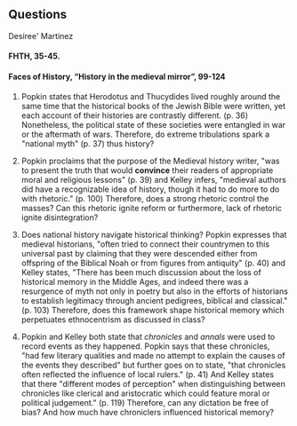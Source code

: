 ## Questions 
Desiree' Martinez
#### FHTH, 35-45.
#### Faces of History, “History in the medieval mirror”, 99-124

1.  Popkin states that Herodotus and Thucydides lived roughly around the same time that the historical books of the Jewish Bible were written, yet each account of their histories are contrastly different. (p. 36) Nonetheless, the political state of these societies were entangled in war or the aftermath of wars. Therefore, do extreme tribulations spark a "national myth" (p. 37) thus history?

2.  Popkin proclaims that the purpose of the Medieval history writer, "was to present the truth that would **convince** their readers of appropriate moral and religious lessons" (p. 39) and Kelley infers, "medieval authors did have a recognizable idea of history, though it had to do more to do with rhetoric." (p. 100) Therefore, does a strong rhetoric control the masses? Can this rhetoric ignite reform or furthermore, lack of rhetoric ignite disintegration? 

3.  Does national history navigate historical thinking? Popkin expresses that medieval historians, "often tried to connect their countrymen to this universal past by claiming that they were descended either from offspring of the Biblical Noah or from figures from antiquity" (p. 40) and Kelley states, "There has been much discussion about the loss of historical memory in the Middle Ages, and indeed there was a resurgence of myth not only in poetry but also in the efforts of historians to establish legitimacy through ancient pedigrees, biblical and classical." (p. 103) Therefore, does this framework shape historical memory which perpetuates ethnocentrism as discussed in class? 

4.  Popkin and Kelley both state that _chronicles_ and _annals_ were used to record events as they happened. Popkin says that these chronicles, "had few literary qualities and made no attempt to explain the causes of the events they described" but further goes on to state, "that chronicles often reflected the influence of local rulers." (p. 41) And Kelley states that there "different modes of perception" when distinguishing between chronicles like clerical and aristocratic which could feature moral or political judgement." (p. 119) Therefore, can any dictation be free of bias? And how much have chroniclers influenced historical memory? 



  






